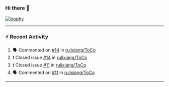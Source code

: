 ### Hi there 👋

 <!-- ![Lixiang's github stats](https://github-readme-stats.vercel.app/api?username=rulixiang&show_icons=true&?count_private=true)  ![](https://github-readme-stats.vercel.app/api/top-langs/?username=rulixiang&layout=compact&theme=buefy&hide_border=true)  -->

[![trophy](https://github-profile-trophy.vercel.app/?username=rulixiang&title=Stars,Followers,Repositories,Commits,Issues)](https://github.com/rulixiang/github-profile-trophy)

---

### :zap: Recent Activity
<!--START_SECTION:activity-->
1. 🗣 Commented on [#14](https://github.com/rulixiang/ToCo/issues/14) in [rulixiang/ToCo](https://github.com/rulixiang/ToCo)
2. ❗️ Closed issue [#14](https://github.com/rulixiang/ToCo/issues/14) in [rulixiang/ToCo](https://github.com/rulixiang/ToCo)
3. ❗️ Closed issue [#11](https://github.com/rulixiang/ToCo/issues/11) in [rulixiang/ToCo](https://github.com/rulixiang/ToCo)
4. 🗣 Commented on [#11](https://github.com/rulixiang/ToCo/issues/11) in [rulixiang/ToCo](https://github.com/rulixiang/ToCo)
<!--END_SECTION:activity-->

---
